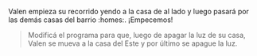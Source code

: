 <gs-attire attire-url="https://raw.githubusercontent.com/MumukiProject/mumuki-guia-gobstones-merlo-secundaria/master/assets/attires/config_1573580241696.json"></gs-attire>

Valen empieza su recorrido yendo a la casa de al lado y luego pasará por las demás casas del barrio :homes:. ¡Empecemos!

> Modificá el programa para que, luego de apagar la luz de su casa, Valen se mueva a la casa del Este y por último se apague la luz.